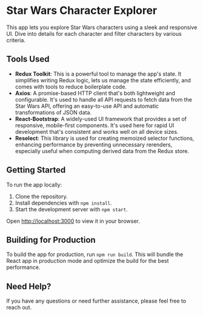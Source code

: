 
# Star Wars Character Explorer

This app lets you explore Star Wars characters using a sleek and responsive UI. Dive into details for each character and filter characters by various criteria.

## Tools Used

- **Redux Toolkit**: This is a powerful tool to manage the app's state. It simplifies writing Redux logic, lets us manage the state efficiently, and comes with tools to reduce boilerplate code.
- **Axios**: A promise-based HTTP client that's both lightweight and configurable. It's used to handle all API requests to fetch data from the Star Wars API, offering an easy-to-use API and automatic transformations of JSON data.
- **React-Bootstrap**: A widely-used UI framework that provides a set of responsive, mobile-first components. It's used here for rapid UI development that's consistent and works well on all device sizes.
- **Reselect**: This library is used for creating memoized selector functions, enhancing performance by preventing unnecessary rerenders, especially useful when computing derived data from the Redux store.

## Getting Started

To run the app locally:

1. Clone the repository.
2. Install dependencies with `npm install`.
3. Start the development server with `npm start`.

Open [http://localhost:3000](http://localhost:3000) to view it in your browser.

## Building for Production

To build the app for production, run `npm run build`. This will bundle the React app in production mode and optimize the build for the best performance.

## Need Help?

If you have any questions or need further assistance, please feel free to reach out.